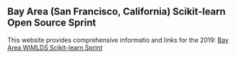 ## Bay Area (San Francisco, California) Scikit-learn Open Source Sprint

This website provides comprehensive informatio and links for the 2019:  [Bay Area WiMLDS Scikit-learn Sprint](https://sites.google.com/view/bay-area-wimlds-2019-sprint/home)
